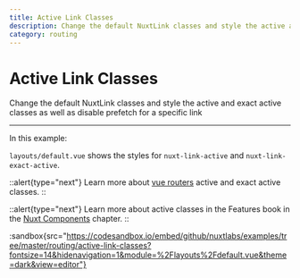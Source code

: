 ```yaml
---
title: Active Link Classes
description: Change the default NuxtLink classes and style the active and exact active classes as well as disable prefetch for a specific link
category: routing
---
```


# Active Link Classes

Change the default NuxtLink classes and style the active and exact active classes as well as disable prefetch for a specific link

---

In this example:

`layouts/default.vue` shows the styles for `nuxt-link-active` and `nuxt-link-exact-active`.

::alert{type="next"}
Learn more about [vue routers](https://router.vuejs.org/api/#exact-active-class) active and exact active classes.
::

::alert{type="next"}
Learn more about active classes in the Features book in the [Nuxt Components](/docs/features/nuxt-components#link-classes) chapter.
::

:sandbox{src="https://codesandbox.io/embed/github/nuxtlabs/examples/tree/master/routing/active-link-classes?fontsize=14&hidenavigation=1&module=%2Flayouts%2Fdefault.vue&theme=dark&view=editor"}
